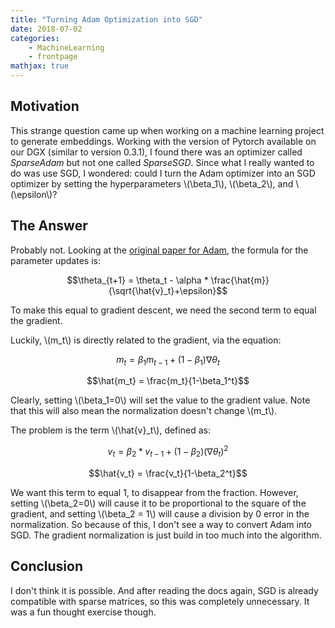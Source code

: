 ```yaml
---
title: "Turning Adam Optimization into SGD"
date: 2018-07-02
categories:
    - MachineLearning
    - frontpage
mathjax: true
---
```


## Motivation
This strange question came up when working on a machine learning project to generate embeddings. 
Working with the version of Pytorch available on our DGX (similar to version 0.3.1), I found there was an optimizer called _SparseAdam_ but not one called _SparseSGD_.
Since what I really wanted to do was use SGD, I wondered: could I turn the Adam optimizer into an SGD optimizer by setting the hyperparameters \\(\beta_1\\), \\(\beta_2\\), and \\(\epsilon\\)?

## The Answer
Probably not. Looking at the [original paper for Adam](https://arxiv.org/abs/1412.6980), the formula for the parameter updates is:

$$\theta_{t+1} = \theta_t - \alpha * \frac{\hat{m}}{\sqrt{\hat{v}_t}+\epsilon}$$

To make this equal to gradient descent, we need the second term to equal the gradient.

Luckily, \\(m_t\\) is directly related to the gradient, via the equation:

$$m_t = \beta_1 m_{t-1} + ( 1- \beta_1) \nabla \theta_t$$

$$\hat{m_t} = \frac{m_t}{1-\beta_1^t}$$

Clearly, setting \\(\beta_1=0\\) will set the value to the gradient value. Note that this will also mean the normalization doesn't change \\(m_t\\).

The problem is the term \\(\hat{v}_t\\), defined as:

$$v_t = \beta_2 * v_{t-1} + (1-\beta_2) (\nabla \theta_t)^2$$

$$\hat{v_t} = \frac{v_t}{1-\beta_2^t}$$

We want this term to equal 1, to disappear from the fraction. However, setting \\(\beta_2=0\\) will cause it to be proportional to the square of the gradient, and setting \\(\beta_2 = 1\\) will cause a division by 0 error in the normalization. So because of this, I don't see a way to convert Adam into SGD. The gradient normalization is just build in too much into the algorithm.  

## Conclusion
I don't think it is possible. And after reading the docs again, SGD is already compatible with sparse matrices, so this was completely unnecessary. It was a fun thought exercise though.
